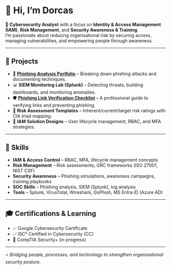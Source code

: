 # 👋 Hi, I’m Dorcas  

🔐 **Cybersecurity Analyst** with a focus on **Identity & Access Management (IAM)**, **Risk Management**, and **Security Awareness & Training**.  
I’m passionate about reducing organisational risk by securing access, managing vulnerabilities, and empowering people through awareness.  

---

## 🚀 Projects
- 📨 **[Phishing Analysis Portfolio](https://github.com/jimidorcas/Phishing-analysis-portfolio)** – Breaking down phishing attacks and documenting techniques.  
- 📊 **SIEM Monitoring Lab (Splunk)** – Detecting threats, building dashboards, and monitoring anomalies.  
- 🛡️ **[Phishing Link Verification Checklist](https://github.com/jimidorcas/Security-Awareness-Campaign)** – A professional guide to verifying links and preventing phishing.  
- 📑 **Risk Assessment Templates** – Inherent/current/target risk ratings with CIA triad mapping.  
- 🔐 **IAM Solution Designs** – User lifecycle management, RBAC, and MFA strategies.  

---

## 🧰 Skills
- **IAM & Access Control** – RBAC, MFA, lifecycle management concepts  
- **Risk Management** – Risk assessments, GRC frameworks (ISO 27001, NIST CSF)  
- **Security Awareness** – Phishing simulations, awareness campaigns, training playbooks  
- **SOC Skills** – Phishing analysis, SIEM (Splunk), log analysis  
- **Tools** – Splunk, VirusTotal, Wireshark, GoPhish, MS Entra ID (Azure AD)  

---

## 🎓 Certifications & Learning
- ✅ Google Cybersecurity Certificate  
- ✅ ISC² Certified in Cybersecurity (CC)  
- 🎯 CompTIA Security+ (in progress)  

---

⭐️ *Bridging people, processes, and technology to strengthen organisational security posture.*  
